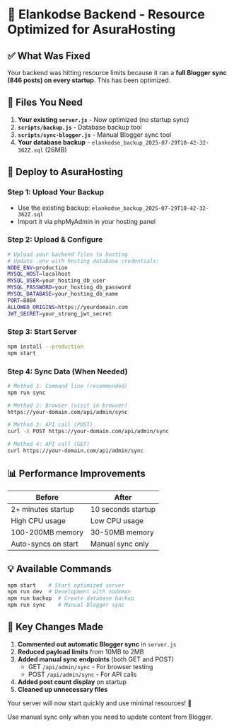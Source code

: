 # 🚀 Elankodse Backend - Resource Optimized for AsuraHosting

## ✅ What Was Fixed

Your backend was hitting resource limits because it ran a **full Blogger sync (846 posts) on every startup**. This has been optimized.

## 📁 Files You Need

1. **Your existing `server.js`** - Now optimized (no startup sync)
2. **`scripts/backup.js`** - Database backup tool
3. **`scripts/sync-blogger.js`** - Manual Blogger sync tool
4. **Your database backup** - `elankodse_backup_2025-07-29T10-42-32-362Z.sql` (26MB)

## 🚀 Deploy to AsuraHosting

### Step 1: Upload Your Backup
- Use the existing backup: `elankodse_backup_2025-07-29T10-42-32-362Z.sql`
- Import it via phpMyAdmin in your hosting panel

### Step 2: Upload & Configure
```bash
# Upload your backend files to hosting
# Update .env with hosting database credentials:
NODE_ENV=production
MYSQL_HOST=localhost
MYSQL_USER=your_hosting_db_user
MYSQL_PASSWORD=your_hosting_db_password
MYSQL_DATABASE=your_hosting_db_name
PORT=8084
ALLOWED_ORIGINS=https://yourdomain.com
JWT_SECRET=your_strong_jwt_secret
```

### Step 3: Start Server
```bash
npm install --production
npm start
```

### Step 4: Sync Data (When Needed)
```bash
# Method 1: Command line (recommended)
npm run sync

# Method 2: Browser (visit in browser)
https://your-domain.com/api/admin/sync

# Method 3: API call (POST)
curl -X POST https://your-domain.com/api/admin/sync

# Method 4: API call (GET)
curl https://your-domain.com/api/admin/sync
```

## 📊 Performance Improvements

| Before | After |
|--------|--------|
| 2+ minutes startup | 10 seconds startup |
| High CPU usage | Low CPU usage |
| 100-200MB memory | 30-50MB memory |
| Auto-syncs on start | Manual sync only |

## 💡 Available Commands

```bash
npm start    # Start optimized server
npm run dev  # Development with nodemon
npm run backup  # Create database backup
npm run sync    # Manual Blogger sync
```

## 🔧 Key Changes Made

1. **Commented out automatic Blogger sync** in `server.js`
2. **Reduced payload limits** from 10MB to 2MB
3. **Added manual sync endpoints** (both GET and POST)
   - GET `/api/admin/sync` - For browser testing
   - POST `/api/admin/sync` - For API calls
4. **Added post count display** on startup
5. **Cleaned up unnecessary files**

Your server will now start quickly and use minimal resources! 🎉

Use manual sync only when you need to update content from Blogger.
